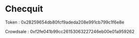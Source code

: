 # Checquit

Token : 0x28259654db80fcf9adeda208e991cb799c1f6e8e

Crowdsale : 0xf2fe041b99cc26153063227246eb00e01a959262
